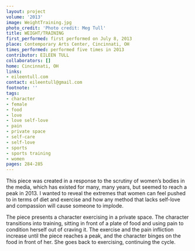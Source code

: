 ```yaml
---
layout: project
volume: '2013'
image: WeightTraining.jpg
photo_credit: 'Photo credit: Meg Tull'
title: WEIGHT/TRAINING
first_performed: first performed on July 8, 2013
place: Contemporary Arts Center, Cincinnati, OH
times_performed: performed five times in 2013
contributor: EILEEN TULL
collaborators: []
home: Cincinnati, OH
links:
- eileentull.com
contact: eileentull@gmail.com
footnote: ''
tags:
- character
- female
- food
- love
- love self-love
- pain
- private space
- self-care
- self-love
- sports
- sports training
- women
pages: 284-285
---
```


This piece was created in a response to the scrutiny of women’s bodies in the media, which has existed for many, many years, but seemed to reach a peak in 2013. I wanted to reveal the extremes that women can feel pushed to in terms of diet and exercise and how any method that lacks self-love and compassion will cause someone to implode.

The piece presents a character exercising in a private space. The character transitions into training, sitting in front of a plate of food and using pain to condition herself out of craving it. The exercise and the pain infliction increase until the piece reaches a peak, and the character binges on the food in front of her. She goes back to exercising, continuing the cycle.

